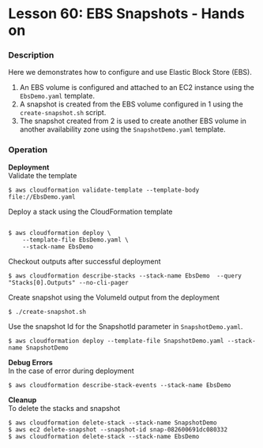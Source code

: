 # Lesson 60: EBS Snapshots - Hands on

### Description

Here we demonstrates how to configure and use Elastic Block Store (EBS).  
1. An EBS volume is configured and attached to an EC2 instance using the `EbsDemo.yaml` template.   
2. A snapshot is created from the EBS volume configured in 1 using the `create-snapshot.sh` script.  
3. The snapshot created from 2 is used to create another EBS volume in another availability zone using the `SnapshotDemo.yaml` template.  

### Operation

**Deployment**  
Validate the template

```
$ aws cloudformation validate-template --template-body file://EbsDemo.yaml
```

Deploy a stack using the CloudFormation template

```

$ aws cloudformation deploy \
    --template-file EbsDemo.yaml \
    --stack-name EbsDemo
```

Checkout outputs after successful deployment

```
$ aws cloudformation describe-stacks --stack-name EbsDemo  --query "Stacks[0].Outputs" --no-cli-pager
```

Create snapshot using the VolumeId output from the deployment

```
$ ./create-snapshot.sh
```

Use the snapshot Id for the SnapshotId parameter in `SnapshotDemo.yaml`.

```
$ aws cloudformation deploy --template-file SnapshotDemo.yaml --stack-name SnapshotDemo
```

**Debug Errors**  
In the case of error during deployment

```
$ aws cloudformation describe-stack-events --stack-name EbsDemo
```

**Cleanup**  
To delete the stacks and snapshot

```
$ aws cloudformation delete-stack --stack-name SnapshotDemo
$ aws ec2 delete-snapshot --snapshot-id snap-082600691dc080332
$ aws cloudformation delete-stack --stack-name EbsDemo
```
